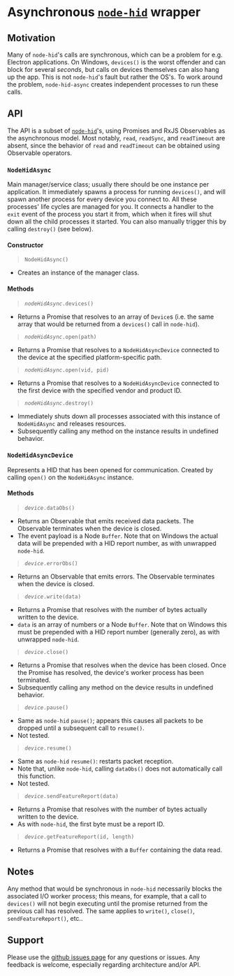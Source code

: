 Asynchronous [`node-hid`](https://github.com/node-hid/node-hid) wrapper
===============================

## Motivation

Many of `node-hid`'s calls are synchronous, which can be a problem for e.g. Electron applications. On Windows, `devices()` is the worst offender and can block for several *seconds*, but calls on devices themselves can also hang up the app. This is not `node-hid`'s fault but rather the OS's. To work around the problem, `node-hid-async` creates independent processes to run these calls.

## API

The API is a subset of [`node-hid`](https://github.com/node-hid/node-hid#complete-api)'s, using Promises and RxJS Observables as the asynchronous model. Most notably, `read`, `readSync`, and `readTimeout` are absent, since the behavior of `read` and `readTimeout` can be obtained using Observable operators.

### `NodeHidAsync`

Main manager/service class; usually there should be one instance per application. It immediately spawns a process for running `devices()`, and will spawn another process for every device you connect to. All these processes' life cycles are managed for you. It connects a handler to the `exit` event of the process you start it from, which when it fires will shut down all the child processes it started. You can also manually trigger this by calling `destroy()` (see below).

#### Constructor

> `NodeHidAsync()`
*   Creates an instance of the manager class.

#### Methods

> *`nodeHidAsync`*`.devices()`
*   Returns a Promise that resolves to an array of `Device`s (i.e. the same array that would be returned from a `devices()` call in `node-hid`).

> *`nodeHidAsync`*`.open(path)`
*   Returns a Promise that resolves to a `NodeHidAsyncDevice` connected to the device at the specified platform-specific path.

> *`nodeHidAsync`*`.open(vid, pid)`
*   Returns a Promise that resolves to a `NodeHidAsyncDevice` connected to the first device with the specified vendor and product ID.

> *`nodeHidAsync`*`.destroy()`
*   Immediately shuts down all processes associated with this instance of `NodeHidAsync` and releases resources.
*   Subsequently calling any method on the instance results in undefined behavior.

### `NodeHidAsyncDevice`

Represents a HID that has been opened for communication. Created by calling `open()` on the `NodeHidAsync` instance.

#### Methods

> *`device`*`.dataObs()`
*   Returns an Observable that emits received data packets. The Observable terminates when the device is closed.
*   The event payload is a Node `Buffer`. Note that on Windows the actual data will be prepended with a HID report number, as with unwrapped `node-hid`.

> *`device`*`.errorObs()`
*   Returns an Observable that emits errors. The Observable terminates when the device is closed.

> *`device`*`.write(data)`
*   Returns a Promise that resolves with the number of bytes actually written to the device.
*   `data` is an array of numbers or a Node `Buffer`. Note that on Windows this must be prepended with a HID report number (generally zero), as with unwrapped `node-hid`.

> *`device`*`.close()`
*   Returns a Promise that resolves when the device has been closed. Once the Promise has resolved, the device's worker process has been terminated.
*   Subsequently calling any method on the device results in undefined behavior.

> *`device`*`.pause()`
*   Same as `node-hid` `pause()`; appears this causes all packets to be dropped until a subsequent call to `resume()`.
*   Not tested.

> *`device`*`.resume()`
*   Same as `node-hid` `resume()`: restarts packet reception.
*   Note that, unlike `node-hid`, calling `dataObs()` does not automatically call this function.
*   Not tested.

> *`device`*`.sendFeatureReport(data)`
*   Returns a Promise that resolves with the number of bytes actually written to the device.
*   As with `node-hid`, the first byte must be a report ID.

> *`device`*`.getFeatureReport(id, length)`
*   Returns a Promise that resolves with a `Buffer` containing the data read.

## Notes

Any method that would be synchronous in `node-hid` necessarily blocks the associated I/O worker process; this means, for example, that a call to `devices()` will not begin executing until the promise returned from the previous call has resolved. The same applies to `write()`, `close()`, `sendFeatureReport()`, etc..

## Support

Please use the [github issues page](https://github.com/hgmelectronics/node-hid-async/issues) for any questions or issues. Any feedback is welcome, especially regarding architecture and/or API.
